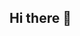 ## Hi there 👋

<!--
**WildanKepo/WildanKepo** is a ✨ _special_ ✨ repository because its `README.md` (this file) appears on your GitHub profile.

Actually, gw gabut ygy,dan baru mencoba github, jadi ya wajar belum
belum tahu banget, jadi sorry aja kalau masih gatau, namanya juga belajar anjing. 
